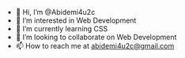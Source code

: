 - 👋 Hi, I’m @Abidemi4u2c
- 👀 I’m interested in Web Development
- 🌱 I’m currently learning CSS
- 💞️ I’m looking to collaborate on Web Development
- 📫 How to reach me at abidemi4u2c@gmail.com

<!---
Abidemi4u2c/Abidemi4u2c is a ✨ special ✨ repository because its `README.md` (this file) appears on your GitHub profile.
You can click the Preview link to take a lookat your changes.
--->

